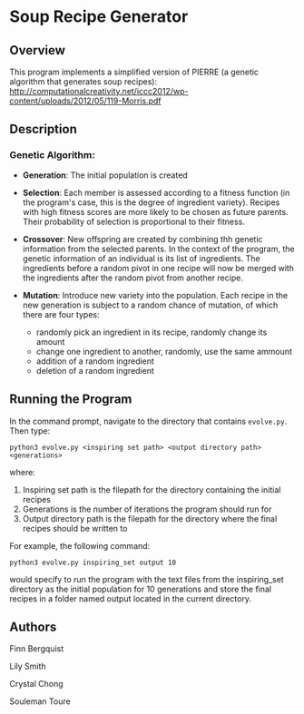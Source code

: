 # Soup Recipe Generator
## Overview
This program implements a simplified version of PIERRE (a genetic algorithm that generates soup recipes):
http://computationalcreativity.net/iccc2012/wp-content/uploads/2012/05/119-Morris.pdf

## Description
### Genetic Algorithm:

* **Generation**: The initial population is created

* **Selection**: Each member is assessed according to a fitness function (in the program's case, this is the degree of ingredient variety). Recipes with high fitness scores are more likely to be chosen as future parents. Their probability of selection is proportional to their fitness. 

* **Crossover**: New offspring are created by combining thh genetic information from the selected parents. In the context of the program, the genetic information of an individual is its list of ingredients. The ingredients before a random pivot in one recipe will now be merged with the ingredients after the random pivot from another recipe.

* **Mutation**: Introduce new variety into the population. Each recipe in the new generation is subject to a random chance of mutation, of which there are four types:
  
    * randomly pick an ingredient in its recipe, randomly change its amount
    * change one ingredient to another, randomly, use the same ammount
    * addition of a random ingredient
    * deletion of a random ingredient


## Running the Program
In the command prompt, navigate to the directory that contains `evolve.py`. Then type:
```
python3 evolve.py <inspiring set path> <output directory path> <generations>
```
where:
1. Inspiring set path is the filepath for the directory containing the initial recipes
2. Generations is the number of iterations the program should run for
3. Output directory path is the filepath for the directory where the final recipes should be written to

For example, the following command: 
```
python3 evolve.py inspiring_set output 10
```
would specify to run the program with the text files from the inspiring_set directory as the initial population for 10 generations and store the final recipes in a folder named output located in the current directory.


## Authors

Finn Bergquist

Lily Smith

Crystal Chong

Souleman Toure
